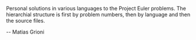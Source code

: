 Personal solutions in various languages to the Project Euler problems. The hierarchial structure is first by problem numbers, then by language and then the source files.

-- Matias Grioni
